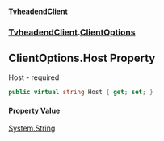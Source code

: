 #### [TvheadendClient](./index.md 'index')
### [TvheadendClient](./TvheadendClient.md 'TvheadendClient').[ClientOptions](./TvheadendClient-ClientOptions.md 'TvheadendClient.ClientOptions')
## ClientOptions.Host Property
Host - required  
```csharp
public virtual string Host { get; set; }
```
#### Property Value
[System.String](https://docs.microsoft.com/en-us/dotnet/api/System.String 'System.String')  
